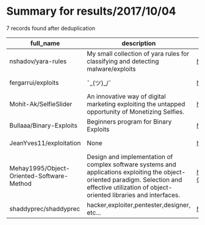 
# Summary for results/2017/10/04
    
7 records found after deduplication

| full_name | description | html_url | matched_list | matched_count | pushed_at | size | stargazers_count | language | forks_count |
|-------------------------------------------|--------------------------------------------------------------------------------------------------------------------------------------------------------------------------------------------------|--------------------------------------------------------------|----------------|-----------------|---------------------------|--------|--------------------|------------|---------------|
| nshadov/yara-rules | My small collection of yara rules for classifying and detecting malware/exploits | https://github.com/nshadov/yara-rules | ['exploit'] | 1 | 2017-10-04 11:55:52+00:00 | 5 | 6 | Shell | 2 |
| fergarrui/exploits | ¯\_(ツ)_/¯ | https://github.com/fergarrui/exploits | ['exploit'] | 1 | 2017-10-04 18:16:39+00:00 | 6 | 8 | Python | 2 |
| Mohit-Ak/SelfieSlider | An innovative way of digital marketing exploiting the untapped opportunity of Monetizing Selfies. | https://github.com/Mohit-Ak/SelfieSlider | ['exploit'] | 1 | 2017-10-04 20:55:18+00:00 | 175320 | 0 | HTML | 0 |
| Bullaaa/Binary-Exploits | Beginners program for Binary Exploits | https://github.com/Bullaaa/Binary-Exploits | ['exploit'] | 1 | 2017-10-04 08:00:51+00:00 | 0 | 0 | C | 0 |
| JeanYves11/exploitation | None | https://github.com/JeanYves11/exploitation | ['exploit'] | 1 | 2017-10-04 15:02:34+00:00 | 0 | 0 | | 0 |
| Mehay1995/Object-Oriented-Software-Method | Design and implementation of complex software systems and applications exploiting the object-oriented paradigm. Selection and effective utilization of object-oriented libraries and interfaces. | https://github.com/Mehay1995/Object-Oriented-Software-Method | ['exploit'] | 1 | 2017-10-04 17:24:11+00:00 | 557 | 0 | Java | 0 |
| shaddyprec/shaddyprec | hacker,exploiter,pentester,designer, etc... | https://github.com/shaddyprec/shaddyprec | ['exploit'] | 1 | 2017-10-04 23:35:05+00:00 | 0 | 0 | | 0 |
